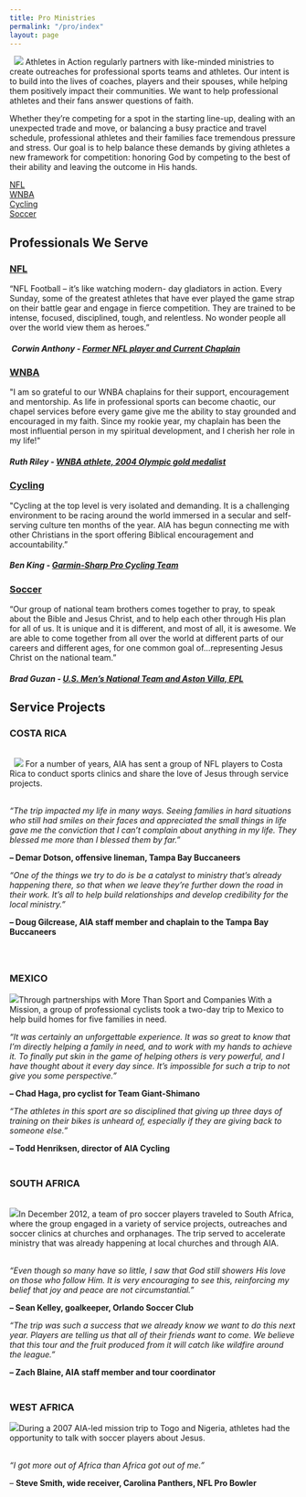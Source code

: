 ```yaml
---
title: Pro Ministries
permalink: "/pro/index"
layout: page
---
```


<div class="container mt20"><p>&nbsp; <img class="img-responsive pull-left" src="/uploads/pro/pro-main1.jpg"> Athletes in Action regularly partners with like-minded ministries to create outreaches for professional sports teams and athletes.&nbsp;Our intent is to build into the lives of coaches, players and their spouses, while helping them positively impact their communities. We want to help professional athletes and their fans answer questions of faith.&nbsp;</p>
<p class="p1">Whether they’re competing for a spot in the starting line-up, dealing with an unexpected trade and move, or balancing a busy practice and travel schedule, professional athletes and their families face tremendous pressure and stress. Our goal is to help balance these demands by giving athletes a new framework for competition: honoring God by competing to the best of their ability and leaving the outcome in His hands. &nbsp;</p>
<!---<p class="p1"><img class="img-responsive pull-right" src="/uploads/pro/pro-main-2.jpg" />&nbsp;</p>-->
</div>
<div class="container mt30"><div class="row">
<div class="col-md-3"><a href="/pro/nfl" class="btn btn-dark col-md-10">NFL</a></div>
<div class="col-md-3"><a href="/pro/wnba" class="btn btn-dark  col-md-10">WNBA</a></div>
<div class="col-md-3"><a href="/pro/cycling" class="btn btn-dark  col-md-10">Cycling</a></div>
<div class="col-md-3"><a href="/pro/soccer" class="btn btn-dark  col-md-10">Soccer</a></div>
</div>
</div>
<div class="container mt50"><h2 class="title text-center mb20">Professionals <span class="light first-color">We Serve</span></h2>
<div class="row">
<div class="col-md-6">
<div class="testimonial wow zoomIn animated animated" style="visibility: visible; animation-name: zoomIn;">
<figure></figure>
<div class="testimonial-content">
<h3><a href="/pro/nfl">NFL</a></h3>
<p>“NFL Football – it’s like watching modern- day gladiators in action. Every Sunday, some of the greatest athletes that have ever played the game strap on their battle gear and engage in fierce competition. They are trained to be intense, focused, disciplined, tough, and relentless. No wonder people all over the world view them as heroes.”</p>
<h5>&nbsp;Corwin Anthony - <a href="#" title="Former NFL player and current chaplain"> Former NFL player and Current Chaplain</a></h5>
</div>
<!-- End .testimonial-content --></div>
<!-- End .testimonial --></div>
<!-- End .col-md-6 -->
<div class="col-md-6">
<div class="testimonial reverse wow zoomIn animated animated" data-wow-delay="0.2s" style="visibility: visible; animation-delay: 0.2s; animation-name: zoomIn;">
<figure></figure>
<div class="testimonial-content">
<h3><a href="/pro/wnba">WNBA</a></h3>
<p>"I am so grateful to our WNBA chaplains for their support, encouragement and mentorship. As life in professional sports can become chaotic, our chapel services before every game give me the ability to stay grounded and encouraged in my faith. Since my rookie year, my chaplain has been the most influential person in my spiritual development, and I cherish her role in my life!"</p>
<h5>Ruth Riley - <a href="#" title="WNBA athlete, 2004 Olympic gold medalist">WNBA athlete, 2004 Olympic gold medalist</a></h5>
</div>
<!-- End .testimonial-content --></div>
<!-- End .testimonial --></div>
<!-- End .col-md-6 --></div>
<!-- End .row -->
<div class="row">
<div class="col-md-6">
<div class="testimonial wow zoomIn animated animated" style="visibility: visible; animation-name: zoomIn;">
<figure></figure>
<div class="testimonial-content">
<h3><a href="/pro/cycling">Cycling</a></h3>
<p>"Cycling at the top level is very isolated and demanding. It is a challenging environment to be racing around the world immersed in a secular and self-serving culture ten months of the year. AIA has begun connecting me with other Christians in the sport offering Biblical encouragement and accountability.”</p>
<h5>Ben King - <a href="#" title="Garmin-Sharp Pro Cycling Team"> Garmin-Sharp Pro Cycling Team</a></h5>
</div>
<!-- End .testimonial-content --></div>
<!-- End .testimonial --></div>
<!-- End .col-md-6 -->
<div class="col-md-6">
<div class="testimonial reverse wow zoomIn animated animated" data-wow-delay="0.2s" style="visibility: visible; animation-delay: 0.2s; animation-name: zoomIn;">
<figure></figure>
<div class="testimonial-content">
<h3><a href="/pro/soccer">Soccer</a></h3>
<p>“Our group of national team brothers comes together to pray, to speak about the Bible and Jesus Christ, and to help each other through His plan for all of us. It is unique and it is different, and most of all, it is awesome. We are able to come together from all over the world at different parts of our careers and different ages, for one common goal of…representing Jesus Christ on the national team.”</p>
<h5>Brad Guzan - <a href="#" title="U.S. Men’s National Team and Aston Villa, EPL">U.S. Men’s National Team and Aston Villa, EPL</a></h5>
</div>
<!-- End .testimonial-content --></div>
<!-- End .testimonial --></div>
<!-- End .col-md-6 --></div>
<!-- End .row -->
</div>
<div class="container"><h2 class="title text-center mb20">Service <span class="light first-color">Projects</span></h2>
<h3 class="p2">COSTA RICA</h3>
<p class="p2"><br>&nbsp; <img class="img-responsive pull-left" src="/uploads/pro/pro-service-1.jpg"> For a number of years, AIA has sent a group of NFL players to Costa Rica to conduct sports clinics and share the love of Jesus through service projects.&nbsp;</p>
<p class="p3"></p>
<p class="p2"><i><br>“The trip impacted my life in many ways. Seeing families in hard situations who still had smiles on their faces and appreciated the small things in life gave me the conviction that I can’t complain about anything in my life. They blessed me more than I blessed them by far.”</i>&nbsp;</p>
<p class="p2"><b>– Demar Dotson, offensive lineman, Tampa Bay Buccaneers</b></p>
<p class="p3"></p>
<p class="p2"><i>“One of the things we try to do is be a catalyst to ministry that’s already happening there, so that when we leave they’re further down the road in their work. It’s all to help build relationships and develop credibility for the local ministry.”&nbsp;</i></p>
<p class="p2"><b>– Doug Gilcrease, AIA staff member and chaplain to the Tampa Bay Buccaneers</b></p>
<p class="p3"></p>
<h3 class="p2"><br><br>MEXICO</h3>
<p class="p4"></p>
<p class="p4"><img class="img-responsive pull-right" src="/uploads/pro/pro-service-2.jpg">Through partnerships with More Than Sport and Companies With a Mission, a group of professional cyclists took a two-day trip to Mexico to help build homes for five families in need.&nbsp;</p>
<p class="p2"></p>
<p class="p2"><i>“It was certainly an unforgettable experience. It was so great to know that I’m directly helping a family in need, and to work with my hands to achieve it. To finally put skin in the game of helping others is very powerful, and I have thought about it every day since. It’s impossible for such a trip to not give you some perspective.”</i></p>
<p class="p2"><b>–</b><strong>&nbsp;Chad Haga, pro cyclist for Team Giant-Shimano</strong></p>
<p class="p3"></p>
<p class="p2"><i>“The athletes in this sport are so disciplined that giving up three days of training on their bikes is unheard of, especially if they are giving back to someone else.”&nbsp;</i></p>
<p class="p2"><b>– Todd Henriksen, director of AIA Cycling</b></p>
<p class="p3"></p>
<p class="p3"></p>
<h3 class="p2"><br>SOUTH AFRICA</h3>
<p class="p2"><br><img class="img-responsive pull-left" src="/uploads/pro/pro-service-3.jpg">In December 2012, a team of pro soccer players traveled to South Africa, where the group engaged in a variety of service projects, outreaches and soccer clinics at churches and orphanages. The trip served to accelerate ministry that was already happening at local churches and through AIA.&nbsp;</p>
<p class="p4"></p>
<p class="p2"><i><br>“Even though so many have so little, I saw that God still showers His love on those who follow Him. It is very encouraging to see this, reinforcing my belief that joy and peace are not circumstantial.”&nbsp;</i></p>
<p class="p2"><b>– Sean Kelley, goalkeeper, Orlando Soccer Club</b></p>
<p class="p3"></p>
<p class="p2"><i>“The trip was such a success that we already know we want to do this next year. Players are telling us that all of their friends want to come. We believe that this tour and the fruit produced from it will catch like wildfire around the league.”&nbsp;</i></p>
<p class="p2"><b>– Zach Blaine, AIA staff member and tour coordinator</b></p>
<p class="p3"></p>
<h3 class="p2"><br>WEST AFRICA</h3>
<p class="p4"></p>
<p class="p2"><img class="img-responsive pull-right" src="/uploads/pro/pro-service-4.jpg">During a 2007 AIA-led mission trip to Togo and Nigeria, athletes had the opportunity to talk with soccer players about Jesus.&nbsp;</p>
<p class="p4"><i><br>“I got more out of Africa than Africa got out of me.”&nbsp;</i></p>
<p class="p2">– <b>Steve Smith, wide receiver, Carolina Panthers, NFL Pro Bowler &nbsp;</b></p>
</div>